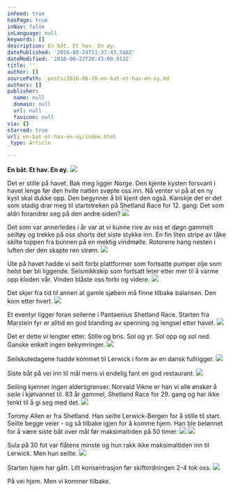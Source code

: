 ```yaml
---
inFeed: true
hasPage: true
inNav: false
inLanguage: null
keywords: []
description: En båt. Et hav. En øy.
datePublished: '2016-08-24T11:37:43.548Z'
dateModified: '2016-08-22T20:43:00.912Z'
title: ''
author: []
sourcePath: _posts/2016-06-28-en-bat-et-hav-en-oy.md
authors: []
publisher:
  name: null
  domain: null
  url: null
  favicon: null
via: {}
starred: true
url: en-bat-et-hav-en-oy/index.html
_type: Article

---
```

**En båt. Et hav. En øy.**
![](https://the-grid-user-content.s3-us-west-2.amazonaws.com/b88acd0e-6d7e-497d-8a8f-4a0d4966be77.jpg)

Det er stille på havet. Bak meg ligger Norge. Den kjente kysten forsvant i havet lenge før den hvite natten svøpte oss inn. Nå venter vi på at en ny kyst skal dukke opp. Den begynner å bli kjent den også. Kanskje det er det som stadig drar meg til startstreken på Shetland Race for 12\. gang: Det som aldri forandrer seg på den andre siden?
![](https://the-grid-user-content.s3-us-west-2.amazonaws.com/053fa744-3c2b-43db-9550-8ba73c502f06.jpg)

Det som var annerledes i år var at vi kunne rive av oss et døgn gammelt seiltøy og trekke på oss shorts det siste stykke inn. En fin liten stripe av tåke skilte toppen fra bunnen på en mektig vindmølle. Rotorene hang nesten i luften der den skapte ren strøm.
![](https://the-grid-user-content.s3-us-west-2.amazonaws.com/00a4748c-6c85-4ece-b8e4-338f35120be2.jpg)

Ute på havet hadde vi seilt forbi plattformer som fortsatte pumper olje som helst bør bli liggende. Seismikkskip som fortsatt leter etter mer til å varme opp kloden vår. Vinden blåste oss forbi og videre.
![](https://the-grid-user-content.s3-us-west-2.amazonaws.com/84cc7880-d0ad-41b1-917f-c9739ae417bc.jpg)

Det skjer fra tid til annen at gamle sjøbein må finne tilbake balansen. Den kom etter hvert.
![](https://the-grid-user-content.s3-us-west-2.amazonaws.com/3edcb3ad-a893-4523-b8ee-057f4bb07c4e.jpg)

Et eventyr ligger foran seilerne i Pantaenius Shetland Race. Starten fra Marstein fyr er alltid en god blanding av spenning og lengsel etter havet.
![](https://the-grid-user-content.s3-us-west-2.amazonaws.com/f1dd2b1f-3c17-48f5-8d6b-dee559fca6dd.jpg)

Det er dette vi lengter etter. Stille og bris. Sol og yr. Sol opp og sol ned. Ganske enkelt ingen bekymringer.
![](https://the-grid-user-content.s3-us-west-2.amazonaws.com/b9bae770-2271-4c34-b64b-085c554d1a31.jpg)

Seilskutedagene hadde kommet til Lerwick i form av en dansk fullrigger.
![](https://the-grid-user-content.s3-us-west-2.amazonaws.com/8106f088-f8cb-409f-baf6-361f7cba98bd.jpg)

Siste båt på vei inn til mål mens vi endelig fant en god restaurant.
![](https://the-grid-user-content.s3-us-west-2.amazonaws.com/fda1aa86-8b2b-41f7-9c70-bf72a70f0bc7.jpg)

Seiling kjenner ingen aldersgrenser. Norvald Vikne er han vi alle ønsker å seile i kjølvannet til. 83 år gammel, Shetland Race for 29\. gang og har ikke tenkt til å gi seg med det.
![](https://the-grid-user-content.s3-us-west-2.amazonaws.com/4d53a4f9-d956-485a-914d-bf2a8c16af13.jpg)

Tommy Allen er fra Shetland. Han seilte Lerwick-Bergen for å stille til start. Seilte begge veier - og så tilbake igjen for å komme hjem. Han ble belønnet for å være siste båt over mål før maksimaltiden på 50 timer.
![](https://the-grid-user-content.s3-us-west-2.amazonaws.com/8ef812a5-a59c-4e29-a81f-08768806de82.jpg)
![](https://the-grid-user-content.s3-us-west-2.amazonaws.com/a1a230e3-ac26-473c-aedf-9722609da83d.jpg)

Sula på 30 fot var flåtens minste og hun rakk ikke maksimaltiden inn til Lerwick. Men hun seilte.
![](https://the-grid-user-content.s3-us-west-2.amazonaws.com/72b4ed9f-6a64-4e65-96b2-02b3024fc6c3.jpg)

Starten hjem har gått. Litt konsentrasjon før skiftordningen 2-4 tok oss. ![](https://the-grid-user-content.s3-us-west-2.amazonaws.com/be798638-53be-4aeb-b978-377e8a11add7.jpg)

På vei hjem. Men vi kommer tilbake.